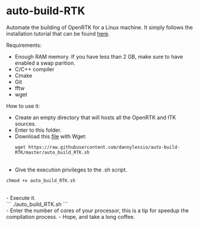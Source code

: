 # auto-build-RTK
Automate the building of OpenRTK for a Linux machine.
It simply follows the installation tutorial that can be found [here](http://wiki.openrtk.org/index.php/Main_Page#Step_0_-_Getting_ITK).

Requirements:
- Enough RAM memory. If you have less than 2 GB, make sure to have enabled a swap parition.
- C/C++ compiler
- Cmake 
- Git
- fftw
- wget

How to use it: 
- Create an empty directory that will hosts all the OpenRTK and ITK sources.
- Enter to this folder.
- Download this [file](https://raw.githubusercontent.com/dannylessio/auto-build-RTK/master/auto_build_RTK.sh) with Wget:<br>
  ```
  wget https://raw.githubusercontent.com/dannylessio/auto-build-RTK/master/auto_build_RTK.sh
  ```
  <br>
- Give the execution privileges to the .sh script.<br>
 ```
 chmod +x auto_build_RTK.sh
 ```
 <br>
- Execute it.<br>
  ```
   ./auto_build_RTK.sh
  ```
  <br>
- Enter the number of cores of your processor, this is a tip for speedup the compilation process.
- Hope, and take a long coffee.

